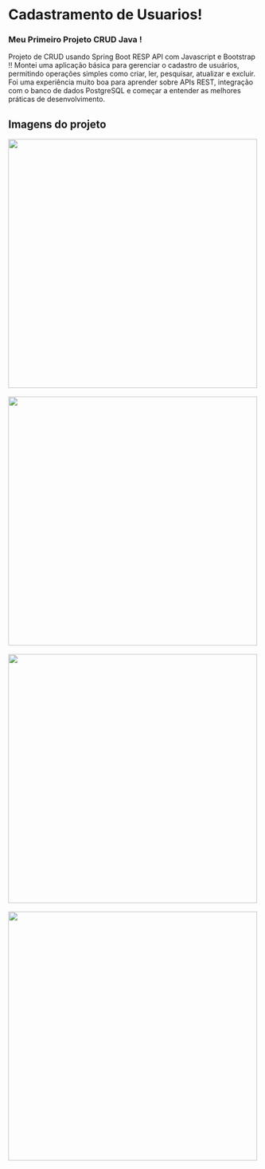 <h1>Cadastramento de Usuarios!</h1>
<h3>Meu Primeiro Projeto CRUD Java !</h3>
<p>Projeto de CRUD usando Spring Boot RESP API com Javascript e Bootstrap !!
Montei uma aplicação básica para gerenciar o cadastro de usuários, permitindo operações simples como criar, ler, pesquisar, atualizar e excluir. Foi uma experiência muito boa para aprender sobre APIs REST, integração com o banco de dados PostgreSQL e começar a entender as melhores práticas de desenvolvimento.</p>
<h2>Imagens do projeto</h2>
<div>
    <img length="300" width="500" src="https://github.com/user-attachments/assets/ae42bc25-b48c-4585-a73f-3110f64abf51"/>
</div> 
<br>
<div >
    <img length="300" width="500" src="https://github.com/user-attachments/assets/348be594-f5fc-4ce5-bd1b-74d3e963782a"/>
</div> 
<br>
<div>
    <img length="300" width="500" src="https://github.com/user-attachments/assets/66d51002-4932-4bd9-b1c6-3f1a255e459f"/>
</div> 
<br>
<div>
    <img length="300" width="500" src="https://github.com/user-attachments/assets/478411a6-d52c-44be-953a-0708e01c5e96"/>
</div> 



